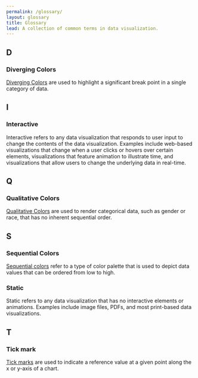 ```yaml
---
permalink: /glossary/
layout: glossary
title: Glossary
lead: A collection of common terms in data visualization.
---
```

<div id="d">
  <h2>D</h2>
  <h3>Diverging Colors</h3>
  <p>
    <a href="{{ site.baseurl }}/components/colors">Diverging Colors</a> are
    used to highlight a significant break point in a single category of data.
  </p>
</div>
<div id="i">
  <h2>I</h2>
  <h3>Interactive</h3>
  <p>
    Interactive refers to any data visualization that responds to user input to
    change the contents of the data visualization. Examples include web-based
    visualizations that change when a user clicks or hovers over certain
    elements, visualizations that feature animation to illustrate time, and
    visualizations that allow users to change the underlying data in real-time.

  </p>
</div>
<div id="q">
  <h2>Q</h2>
  <h3>Qualitative Colors</h3>
  <p>
    <a href="{{ site.baseurl }}/components/colors">Qualitative Colors</a> are
    used to render categorical data, such as gender or race, that has no
    inherent sequential order.
  </p>
</div>
<div id="s">
  <h2>S</h2>
  <h3>Sequential Colors</h3>
  <p>
    <a href="{{ site.baseurl }}/components/colors">Sequential colors</a>
    refer to a type of color palette that is used to depict data values that can
    be ordered from low to high.
  </p>
  <h3>Static</h3>
  <p>
    Static refers to any data visualization that has no interactive elements or
    animations. Examples include image files, PDFs, and most print-based data
    visualizations.
  </p>
</div>
<div id="t">
  <h2>T</h2>
  <h3>Tick mark</h3>
  <p>
    <a href="{{ site.baseurl }}/components/axes#tick-marks">Tick marks</a> are used to indicate a reference value at a given point along the
    x or y-axis of a chart.
  </p>
</div>